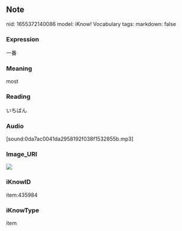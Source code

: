 ## Note
nid: 1655372140086
model: iKnow! Vocabulary
tags: 
markdown: false

### Expression
一番

### Meaning
most

### Reading
いちばん

### Audio
[sound:0da7ac0041da2958192f038f1532855b.mp3]

### Image_URI
<img src="35a2a0d9630395c9683b6726298940c5.jpg">

### iKnowID
item:435984

### iKnowType
item
